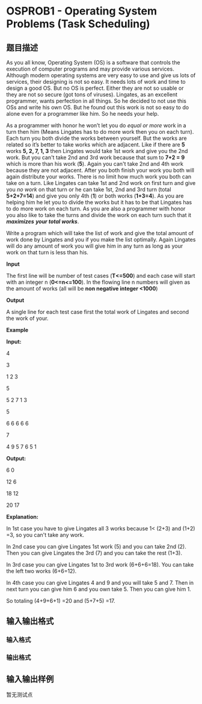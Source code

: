 # OSPROB1 - Operating System Problems (Task Scheduling)

## 题目描述

As you all know, Operating System (OS) is a software that controls the execution of computer programs and may provide various services. Although modern operating systems are very easy to use and give us lots of services, their designing is not so easy. It needs lots of work and time to design a good OS. But no OS is perfect. Either they are not so usable or they are not so secure (got tons of viruses). Lingates, as an excellent programmer, wants perfection in all things. So he decided to not use this OSs and write his own OS. But he found out this work is not so easy to do alone even for a programmer like him. So he needs your help.

As a programmer with honor he won’t let you do _equal or more_ work in a turn then him (Means Lingates has to do more work then you on each turn). Each turn you both divide the works between yourself. But the works are related so it’s better to take works which are adjacent. Like if there are **5** works **5, 2, 7, 1, 3** then Lingates would take 1st work and give you the 2nd work. But you can't take 2nd and 3rd work because that sum to **7+2 = 9** which is more than his work (**5**). Again you can't take 2nd and 4th work because they are not adjacent. After you both finish your work you both will again distribute your works. There is no limit how much work you both can take on a turn. Like Lingates can take 1st and 2nd work on first turn and give you _no work_ on that turn or he can take 1st, 2nd and 3rd turn (total **5+2+7=14**) and give you only 4th (**1**) or both works (**1+3=4**). As you are helping him he let you to divide the works but it has to be that Lingates has to do more work on each turn. As you are also a programmer with honor you also like to take the turns and divide the work on each turn such that it **_maximizes_** **_your total works_**.

Write a program which will take the list of work and give the total amount of work done by Lingates and you if you make the list optimally. Again Lingates will do any amount of work you will give him in any turn as long as your work on that turn is less than his.

**Input**

The first line will be number of test cases (**T<=500**) and each case will start with an integer n (**0<=n<=100**). In the flowing line n numbers will given as the amount of works (all will be **non negative integer <1000**)

**Output**

A single line for each test case first the total work of Lingates and second the work of your.

**Example**

**Input:**

4

3

1 2 3

5

5 2 7 1 3

5

6 6 6 6 6

7

4 9 5 7 6 5 1

**Output:**

6 0

12 6

18 12

20 17

**Explanation:**

In 1st case you have to give Lingates all 3 works because 1< (2+3) and (1+2) =3, so you can't take any work.

In 2nd case you can give Lingates 1st work (5) and you can take 2nd (2). Then you can give Lingates the 3rd (7) and you can take the rest (1+3).

In 3rd case you can give Lingates 1st to 3rd work (6+6+6=18). You can take the left two works (6+6=12).

In 4th case you can give Lingates 4 and 9 and you will take 5 and 7. Then in next turn you can give him 6 and you own take 5. Then you can give him 1.

So totaling (4+9+6+1) =20 and (5+7+5) =17.

## 输入输出格式

### 输入格式

### 输出格式

## 输入输出样例

暂无测试点

